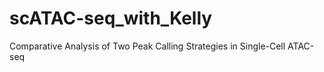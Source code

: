 # scATAC-seq_with_Kelly
Comparative Analysis of Two Peak Calling Strategies in Single-Cell ATAC-seq
